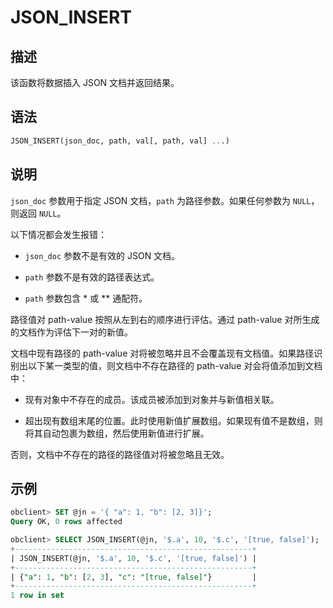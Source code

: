 # JSON_INSERT

## 描述

该函数将数据插入 JSON 文档并返回结果。

## 语法

```sql
JSON_INSERT(json_doc, path, val[, path, val] ...)
```

## 说明

`json_doc` 参数用于指定 JSON 文档，`path` 为路径参数。如果任何参数为 `NULL`，则返回 `NULL`。

以下情况都会发生报错：

* `json_doc` 参数不是有效的 JSON 文档。

* `path` 参数不是有效的路径表达式。

* `path` 参数包含 \* 或 \*\* 通配符。

路径值对 path-value 按照从左到右的顺序进行评估。通过 path-value 对所生成的文档作为评估下一对的新值。

文档中现有路径的 path-value 对将被忽略并且不会覆盖现有文档值。如果路径识别出以下某一类型的值，则文档中不存在路径的 path-value 对会将值添加到文档中：

* 现有对象中不存在的成员。该成员被添加到对象并与新值相关联。

* 超出现有数组末尾的位置。此时使用新值扩展数组。如果现有值不是数组，则将其自动包裹为数组，然后使用新值进行扩展。

否则，文档中不存在的路径的路径值对将被忽略且无效。

## 示例

```sql
obclient> SET @jn = '{ "a": 1, "b": [2, 3]}';
Query OK, 0 rows affected

obclient> SELECT JSON_INSERT(@jn, '$.a', 10, '$.c', '[true, false]');
+-----------------------------------------------------+
| JSON_INSERT(@jn, '$.a', 10, '$.c', '[true, false]') |
+-----------------------------------------------------+
| {"a": 1, "b": [2, 3], "c": "[true, false]"}         |
+-----------------------------------------------------+
1 row in set
```
